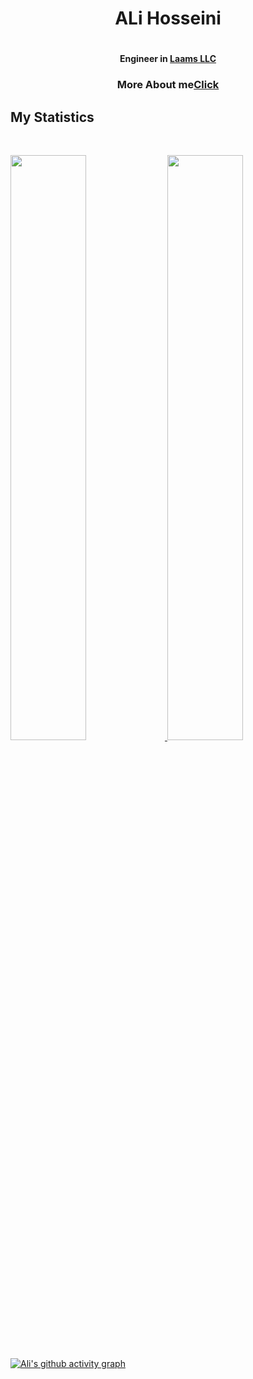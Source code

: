
<h1 align='center'>ALi Hosseini<h1>
<h4 align='center'>Engineer in <a href="https://laams.io">Laams LLC</a></h4>
  <h3 align='center'>More About me<a href="https://real-ali.github.io">Click</a></h3>

## My Statistics

<br/>
<p align="left">
  <a href="https://github.com/real-ali/">
  <img width="49%" src="https://github-readme-stats.vercel.app/api?username=real-ali&show_icons=true&theme=gruvbox&hide_border=true" />
    <img width="49%" src="https://github-readme-streak-stats.herokuapp.com/?user=real-ali&theme=gruvbox&hide_border=true" />
  </a>
</p>

[![Ali's github activity graph](https://github-readme-activity-graph.cyclic.app/graph?username=real-ali&theme=github-compact&area=true)](https://github.com/real-ali)
